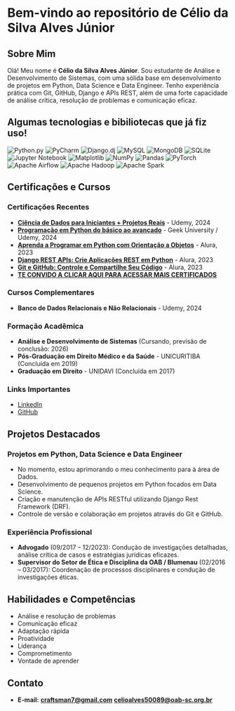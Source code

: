 # Bem-vindo ao repositório de Célio da Silva Alves Júnior

## Sobre Mim

Olá! Meu nome é **Célio da Silva Alves Júnior**. Sou estudante de Análise e Desenvolvimento de Sistemas, com uma sólida base em desenvolvimento de projetos em Python, Data Science e Data Engineer. Tenho experiência prática com Git, GitHub, Django e APIs REST, além de uma forte capacidade de análise crítica, resolução de problemas e comunicação eficaz.

## Algumas tecnologias e bibiliotecas que já fiz uso!
![Python.py] ![PyCharm] ![Django.dj] ![MySQL] ![MongoDB] ![SQLite] ![Jupyter Notebook] ![Matplotlib] ![NumPy] ![Pandas] ![PyTorch] ![Apache Airflow] ![Apache Hadoop] ![Apache Spark]

## Certificações e Cursos

### Certificações Recentes
- **[Ciência de Dados para Iniciantes + Projetos Reais](https://ude.my/UC-034cadbf-b94b-4164-ad79-cca0b16c73b7)** - Udemy, 2024
- **[Programação em Python do básico ao avançado](https://www.geekuniversity.com.br/certificado/CG-689E1367)** - Geek University / Udemy, 2024
- **[Aprenda a Programar em Python com Orientação a Objetos](https://cursos.alura.com.br/degree/certificate/38253b23-06d7-4104-b1d7-036ce9c25187?lang=pt_BR)** - Alura, 2023
- **[Django REST APIs: Crie Aplicações REST em Python](https://cursos.alura.com.br/degree/certificate/47d4b4ca-75c5-4147-a795-499cd620eb21?lang=pt_BR)** - Alura, 2023
- **[Git e GitHub: Controle e Compartilhe Seu Código](https://cursos.alura.com.br/certificate/5bdb029e-7830-419c-9aa7-c2087952ebd4?lang=pt_BR)** - Alura, 2023
- **[TE CONVIDO A CLICAR AQUI PARA ACESSAR MAIS CERTIFICADOS](https://github.com/celioalves/-Cursos/tree/main#readme)**

### Cursos Complementares
- **Banco de Dados Relacionais e Não Relacionais** - Udemy, 2024

### Formação Acadêmica
- **Análise e Desenvolvimento de Sistemas** (Cursando, previsão de conclusão: 2026)
- **Pós-Graduação em Direito Médico e da Saúde** - UNICURITIBA (Concluída em 2019)
- **Graduação em Direito** - UNIDAVI (Concluída em 2017)
  

### Links Importantes
- [LinkedIn](https://www.linkedin.com/in/celioalvesjr/)
- [GitHub](https://github.com/celioalves)

## Projetos Destacados

### Projetos em Python, Data Science e Data Engineer
- No momento, estou aprimorando o meu conhecimento para à área de Dados.
- Desenvolvimento de pequenos projetos em Python focados em Data Science.
- Criação e manutenção de APIs RESTful utilizando Django Rest Framework (DRF).
- Controle de versão e colaboração em projetos através do Git e GitHub.

### Experiência Profissional
- **Advogado** (09/2017 – 12/2023): Condução de investigações detalhadas, análise crítica de casos e estratégias jurídicas eficazes.
- **Supervisor do Setor de Ética e Disciplina da OAB / Blumenau** (02/2016 – 03/2017): Coordenação de processos disciplinares e condução de investigações éticas.

## Habilidades e Competências

- Análise e resolução de problemas
- Comunicação eficaz
- Adaptação rápida
- Proatividade
- Liderança
- Comprometimento
- Vontade de aprender

## Contato

- **E-mail:** **craftsman7@gmail.com** **celioalves50089@oab-sc.org.br**



<!--MARKDOWN LINKS & IMAGES -->

[Python.py]: https://img.shields.io/badge/python-3670A0?style=for-the-badge&logo=python&logoColor=ffdd54&color=blue
[PyCharm]: https://img.shields.io/badge/pycharm-143?style=for-the-badge&logo=pycharm&logoColor=black&color=black&labelColor=green
[Django.dj]: https://img.shields.io/badge/django-4?style=for-the-badge&logo=Django&logoColor=white&color=006400
[MySQL]: https://img.shields.io/badge/mysql-4479A1.svg?style=for-the-badge&logo=mysql&logoColor=white
[MongoDB]: https://img.shields.io/badge/MongoDB-%234ea94b.svg?style=for-the-badge&logo=mongodb&logoColor=white
[SQLite]: https://img.shields.io/badge/sqlite-%2307405e.svg?style=for-the-badge&logo=sqlite&logoColor=white
[Jupyter Notebook]: https://img.shields.io/badge/jupyter-%23FA0F00.svg?style=for-the-badge&logo=jupyter&logoColor=white

<!--Bibliotecas-->
[Matplotlib]: https://img.shields.io/badge/Matplotlib-%23ffffff.svg?style=for-the-badge&logo=Matplotlib&logoColor=black
[NumPy]: https://img.shields.io/badge/numpy-%23013243.svg?style=for-the-badge&logo=numpy&logoColor=white
[Pandas]: https://img.shields.io/badge/pandas-%23150458.svg?style=for-the-badge&logo=pandas&logoColor=white
[PyTorch]: https://img.shields.io/badge/PyTorch-%23EE4C2C.svg?style=for-the-badge&logo=PyTorch&logoColor=white
[Apache Airflow]: https://img.shields.io/badge/Apache%20Airflow-017CEE?style=for-the-badge&logo=Apache%20Airflow&logoColor=white
[Apache Spark]: https://img.shields.io/badge/Apache%20Spark-FDEE21?style=flat-square&logo=apachespark&logoColor=black
[Apache Hadoop]: https://img.shields.io/badge/Apache%20Hadoop-66CCFF?style=for-the-badge&logo=apachehadoop&logoColor=blac
